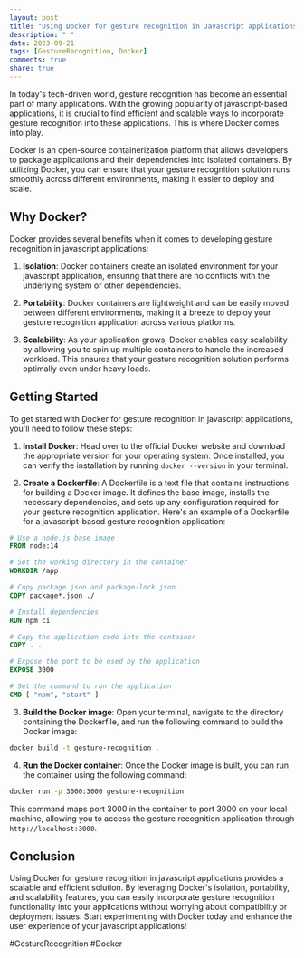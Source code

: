 ```yaml
---
layout: post
title: "Using Docker for gesture recognition in Javascript applications"
description: " "
date: 2023-09-21
tags: [GestureRecognition, Docker]
comments: true
share: true
---
```


In today's tech-driven world, gesture recognition has become an essential part of many applications. With the growing popularity of javascript-based applications, it is crucial to find efficient and scalable ways to incorporate gesture recognition into these applications. This is where Docker comes into play.

Docker is an open-source containerization platform that allows developers to package applications and their dependencies into isolated containers. By utilizing Docker, you can ensure that your gesture recognition solution runs smoothly across different environments, making it easier to deploy and scale.

## Why Docker?

Docker provides several benefits when it comes to developing gesture recognition in javascript applications:

1. **Isolation**: Docker containers create an isolated environment for your javascript application, ensuring that there are no conflicts with the underlying system or other dependencies.

2. **Portability**: Docker containers are lightweight and can be easily moved between different environments, making it a breeze to deploy your gesture recognition application across various platforms.

3. **Scalability**: As your application grows, Docker enables easy scalability by allowing you to spin up multiple containers to handle the increased workload. This ensures that your gesture recognition solution performs optimally even under heavy loads.

## Getting Started

To get started with Docker for gesture recognition in javascript applications, you'll need to follow these steps:

1. **Install Docker**: Head over to the official Docker website and download the appropriate version for your operating system. Once installed, you can verify the installation by running `docker --version` in your terminal.

2. **Create a Dockerfile**: A Dockerfile is a text file that contains instructions for building a Docker image. It defines the base image, installs the necessary dependencies, and sets up any configuration required for your gesture recognition application. Here's an example of a Dockerfile for a javascript-based gesture recognition application:

```Dockerfile
# Use a node.js base image
FROM node:14

# Set the working directory in the container
WORKDIR /app

# Copy package.json and package-lock.json
COPY package*.json ./

# Install dependencies
RUN npm ci

# Copy the application code into the container
COPY . .

# Expose the port to be used by the application
EXPOSE 3000

# Set the command to run the application
CMD [ "npm", "start" ]
```

3. **Build the Docker image**: Open your terminal, navigate to the directory containing the Dockerfile, and run the following command to build the Docker image:

```bash
docker build -t gesture-recognition .
```

4. **Run the Docker container**: Once the Docker image is built, you can run the container using the following command:

```bash
docker run -p 3000:3000 gesture-recognition
```

This command maps port 3000 in the container to port 3000 on your local machine, allowing you to access the gesture recognition application through `http://localhost:3000`.

## Conclusion

Using Docker for gesture recognition in javascript applications provides a scalable and efficient solution. By leveraging Docker's isolation, portability, and scalability features, you can easily incorporate gesture recognition functionality into your applications without worrying about compatibility or deployment issues. Start experimenting with Docker today and enhance the user experience of your javascript applications!

#GestureRecognition #Docker